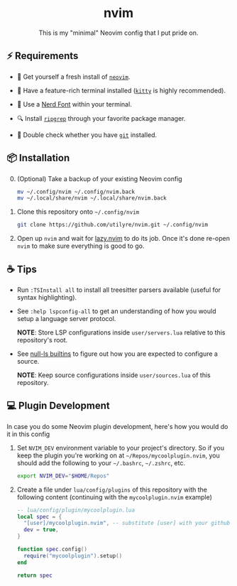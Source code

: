 <h1 align="center">nvim</h1>

<p align="center">
  This is my "minimal" Neovim config that I put pride on.
</p>

## ⚡ Requirements

- 🍺 Get yourself a fresh install of [`neovim`][neovim].

- 📠 Have a feature-rich terminal installed ([`kitty`][kitty] is highly
  recommended).

- 🚀 Use a [Nerd Font][nerdfonts] within your terminal.

- 🔍 Install [`ripgrep`][ripgrep] through your favorite package manager.

- 🐙 Double check whether you have [`git`][git] installed.

[neovim]: https://neovim.io
[kitty]: https://sw.kovidgoyal.net/kitty
[nerdfonts]: https://www.nerdfonts.com
[ripgrep]: https://crates.io/crates/ripgrep
[git]: https://git-scm.com

## 📦 Installation

0. (Optional) Take a backup of your existing Neovim config

   ```bash
   mv ~/.config/nvim ~/.config/nvim.back
   mv ~/.local/share/nvim ~/.local/share/nvim.back
   ```

1. Clone this repository onto `~/.config/nvim`

   ```bash
   git clone https://github.com/utilyre/nvim.git ~/.config/nvim
   ```

2. Open up `nvim` and wait for [lazy.nvim][lazy.nvim] to do its job. Once it's
   done re-open `nvim` to make sure everything is good to go.

[lazy.nvim]: https://github.com/folke/lazy.nvim

## ☕ Tips

- Run `:TSInstall all` to install all treesitter parsers available (useful for
  syntax highlighting).

- See `:help lspconfig-all` to get an understanding of how you would setup a
  language server protocol.

  **NOTE**: Store LSP configurations inside `user/servers.lua` relative to this
  repository's root.

- See [null-ls builtins][builtins] to figure out how you are expected to
  configure a source.

  **NOTE**: Keep source configurations inside `user/sources.lua` of this
  repository.

[builtins]: https://github.com/jose-elias-alvarez/null-ls.nvim/blob/main/doc/BUILTINS.md

## 💻 Plugin Development

In case you do some Neovim plugin development, here's how you would do it in
this config

1. Set `NVIM_DEV` environment variable to your project's directory. So if you
   keep the plugin you're working on at `~/Repos/mycoolplugin.nvim`, you
   should add the following to your `~/.bashrc`, `~/.zshrc`, etc.

   ```bash
   export NVIM_DEV="$HOME/Repos"
   ```

2. Create a file under `lua/config/plugins` of this repository with the
   following content (continuing with the `mycoolplugin.nvim` example)

   ```lua
   -- lua/config/plugin/mycoolplugin.lua
   local spec = {
     "[user]/mycoolplugin.nvim", -- substitute [user] with your github username
     dev = true,
   }

   function spec.config()
     require("mycoolplugin").setup()
   end

   return spec
   ```
